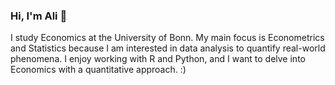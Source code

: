 ### Hi, I'm Ali 👋

I study Economics at the University of Bonn. My main focus is Econometrics and Statistics because I am interested in data analysis to quantify real-world phenomena. I enjoy working with R and Python, and I want to delve into Economics with a quantitative approach. :)

<!--
**alikant/alikant** is a ✨ _special_ ✨ repository because its `README.md` (this file) appears on your GitHub profile.

Here are some ideas to get you started:

- 🔭 I’m currently working on ...
- 🌱 I’m currently learning ...
- 👯 I’m looking to collaborate on ...
- 🤔 I’m looking for help with ...
- 💬 Ask me about ...
- 📫 How to reach me: ...
- 😄 Pronouns: ...
- ⚡ Fun fact: ...
-->
